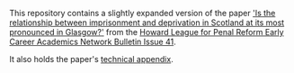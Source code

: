 This repository contains a slightly expanded version of the paper ['Is the relationship between imprisonment and deprivation in Scotland at its most pronounced in Glasgow?'](https://github.com/benmatthewsed/simd-imprisonment-online/blob/master/howard_league_ecan_full.md) from the [Howard League for Penal Reform Early Career Academics Network Bulletin Issue 41](https://howardleague.org/wp-content/uploads/2019/04/ECAN-bulletin-Spring-2019-1.pdf).
 
It also holds the paper's [technical appendix](https://github.com/benmatthewsed/simd-imprisonment-online/blob/master/howard_league_ecan_technical_appendices.md).
